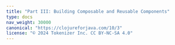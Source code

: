 ```yaml
---
title: "Part III: Building Composable and Reusable Components"
type: docs
nav_weight: 30000
canonical: "https://clojureforjava.com/10/3"
license: "© 2024 Tokenizer Inc. CC BY-NC-SA 4.0"
---
```

